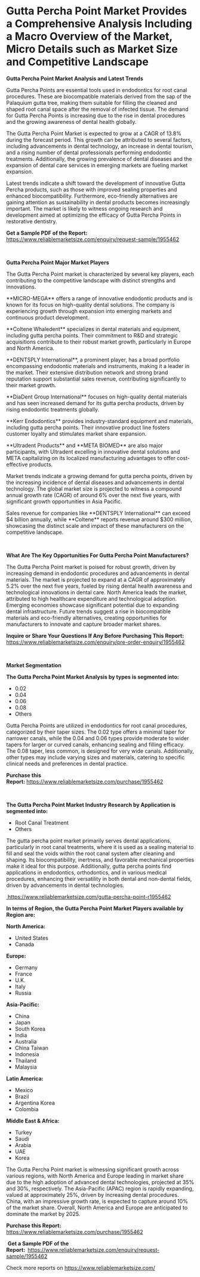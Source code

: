 <p><h1>Gutta Percha Point Market Provides a Comprehensive Analysis Including a Macro Overview of the Market, Micro Details such as Market Size and Competitive Landscape</h1></p><p><strong>Gutta Percha Point Market Analysis and Latest Trends</strong></p>
<p><p>Gutta Percha Points are essential tools used in endodontics for root canal procedures. These are biocompatible materials derived from the sap of the Palaquium gutta tree, making them suitable for filling the cleaned and shaped root canal space after the removal of infected tissue. The demand for Gutta Percha Points is increasing due to the rise in dental procedures and the growing awareness of dental health globally.</p><p>The Gutta Percha Point Market is expected to grow at a CAGR of 13.8% during the forecast period. This growth can be attributed to several factors, including advancements in dental technology, an increase in dental tourism, and a rising number of dental professionals performing endodontic treatments. Additionally, the growing prevalence of dental diseases and the expansion of dental care services in emerging markets are fueling market expansion.</p><p>Latest trends indicate a shift toward the development of innovative Gutta Percha products, such as those with improved sealing properties and enhanced biocompatibility. Furthermore, eco-friendly alternatives are gaining attention as sustainability in dental products becomes increasingly important. The market is likely to witness ongoing research and development aimed at optimizing the efficacy of Gutta Percha Points in restorative dentistry.</p></p>
<p><strong>Get a Sample PDF of the Report:&nbsp;</strong> <a href="https://www.reliablemarketsize.com/enquiry/request-sample/1955462?utm_campaign=2799&utm_medium=2&utm_source=Github&utm_content=ia&utm_term=04032025&utm_id=gutta-percha-point">https://www.reliablemarketsize.com/enquiry/request-sample/1955462</a></p>
<p>&nbsp;</p>
<p><strong>Gutta Percha Point Major Market Players</strong></p>
<p><p>The Gutta Percha Point market is characterized by several key players, each contributing to the competitive landscape with distinct strengths and innovations. </p><p>**MICRO-MEGA** offers a range of innovative endodontic products and is known for its focus on high-quality dental solutions. The company is experiencing growth through expansion into emerging markets and continuous product development.</p><p>**Coltene Whaledent** specializes in dental materials and equipment, including gutta percha points. Their commitment to R&D and strategic acquisitions contribute to their robust market growth, particularly in Europe and North America.</p><p>**DENTSPLY International**, a prominent player, has a broad portfolio encompassing endodontic materials and instruments, making it a leader in the market. Their extensive distribution network and strong brand reputation support substantial sales revenue, contributing significantly to their market growth.</p><p>**DiaDent Group International** focuses on high-quality dental materials and has seen increased demand for its gutta percha products, driven by rising endodontic treatments globally.</p><p>**Kerr Endodontics** provides industry-standard equipment and materials, including gutta percha points. Their innovative product line fosters customer loyalty and stimulates market share expansion.</p><p>**Ultradent Products** and **META BIOMED** are also major participants, with Ultradent excelling in innovative dental solutions and META capitalizing on its localized manufacturing advantages to offer cost-effective products. </p><p>Market trends indicate a growing demand for gutta percha points, driven by the increasing incidence of dental diseases and advancements in dental technology. The global market size is projected to witness a compound annual growth rate (CAGR) of around 6% over the next five years, with significant growth opportunities in Asia Pacific.</p><p>Sales revenue for companies like **DENTSPLY International** can exceed $4 billion annually, while **Coltene** reports revenue around $300 million, showcasing the distinct scale and impact of these manufacturers on the competitive landscape.</p></p>
<p>&nbsp;</p>
<p><strong>What Are The Key Opportunities For Gutta Percha Point Manufacturers?</strong></p>
<p><p>The Gutta Percha Point market is poised for robust growth, driven by increasing demand in endodontic procedures and advancements in dental materials. The market is projected to expand at a CAGR of approximately 5.2% over the next five years, fueled by rising dental health awareness and technological innovations in dental care. North America leads the market, attributed to high healthcare expenditure and technological adoption. Emerging economies showcase significant potential due to expanding dental infrastructure. Future trends suggest a rise in biocompatible materials and eco-friendly alternatives, creating opportunities for manufacturers to innovate and capture broader market shares.</p></p>
<p><strong>Inquire or Share Your Questions If Any Before Purchasing This Report:</strong> <a href="https://www.reliablemarketsize.com/enquiry/pre-order-enquiry/1955462?utm_campaign=2799&utm_medium=2&utm_source=Github&utm_content=ia&utm_term=04032025&utm_id=gutta-percha-point">https://www.reliablemarketsize.com/enquiry/pre-order-enquiry/1955462</a></p>
<p>&nbsp;</p>
<p><strong>Market Segmentation</strong></p>
<p><strong>The Gutta Percha Point Market Analysis by types is segmented into:</strong></p>
<p><ul><li>0.02</li><li>0.04</li><li>0.06</li><li>0.08</li><li>Others</li></ul></p>
<p><p>Gutta Percha Points are utilized in endodontics for root canal procedures, categorized by their taper sizes. The 0.02 type offers a minimal taper for narrower canals, while the 0.04 and 0.06 types provide moderate to wider tapers for larger or curved canals, enhancing sealing and filling efficacy. The 0.08 taper, less common, is designed for very wide canals. Additionally, other types may include varying sizes and materials, catering to specific clinical needs and preferences in dental practice.</p></p>
<p><strong>Purchase this Report:&nbsp;</strong><a href="https://www.reliablemarketsize.com/purchase/1955462?utm_campaign=2799&utm_medium=2&utm_source=Github&utm_content=ia&utm_term=04032025&utm_id=gutta-percha-point">https://www.reliablemarketsize.com/purchase/1955462</a></p>
<p>&nbsp;</p>
<p><strong>The Gutta Percha Point Market Industry Research by Application is segmented into:</strong></p>
<p><ul><li>Root Canal Treatment</li><li>Others</li></ul></p>
<p><p>The gutta percha point market primarily serves dental applications, particularly in root canal treatments, where it is used as a sealing material to fill and seal the voids within the root canal system after cleaning and shaping. Its biocompatibility, inertness, and favorable mechanical properties make it ideal for this purpose. Additionally, gutta percha points find applications in endodontics, orthodontics, and in various medical procedures, enhancing their versatility in both dental and non-dental fields, driven by advancements in dental technologies.</p></p>
<p><a href="https://www.reliablemarketsize.com/gutta-percha-point-r1955462?utm_campaign=2799&utm_medium=2&utm_source=Github&utm_content=ia&utm_term=04032025&utm_id=gutta-percha-point">&nbsp;https://www.reliablemarketsize.com/gutta-percha-point-r1955462</a></p>
<p><strong>In terms of Region, the Gutta Percha Point Market Players available by Region are:</strong></p>
<p>
    <p> <strong> North America: </strong>
        <ul>
            <li>United States</li>
            <li>Canada</li>
        </ul>
        </p> 
    <p> <strong> Europe: </strong>
        <ul>
            <li>Germany</li>
            <li>France</li>
            <li>U.K.</li>
            <li>Italy</li>
            <li>Russia</li>
        </ul>
        </p> 
    <p> <strong> Asia-Pacific: </strong>
        <ul>
            <li>China</li>
            <li>Japan</li>
            <li>South Korea</li>
            <li>India</li>
            <li>Australia</li>
            <li>China Taiwan</li>
            <li>Indonesia</li>
            <li>Thailand</li>
            <li>Malaysia</li>
        </ul>
        </p> 
    <p> <strong> Latin America: </strong>
        <ul>
            <li>Mexico</li>
            <li>Brazil</li>
            <li>Argentina Korea</li>
            <li>Colombia</li>
        </ul>
        </p> 
    <p> <strong> Middle East & Africa: </strong>
        <ul>
            <li>Turkey</li>
            <li>Saudi</li>
            <li>Arabia</li>
            <li>UAE</li>
            <li>Korea</li>
        </ul>
    </p>
    </p>
<p><p>The Gutta Percha Point market is witnessing significant growth across various regions, with North America and Europe leading in market share due to the high adoption of advanced dental technologies, projected at 35% and 30%, respectively. The Asia-Pacific (APAC) region is rapidly expanding, valued at approximately 25%, driven by increasing dental procedures. China, with an impressive growth rate, is expected to capture around 10% of the market share. Overall, North America and Europe are anticipated to dominate the market by 2025.</p></p>
<p><strong>Purchase this Report: </strong><a href="https://www.reliablemarketsize.com/purchase/1955462?utm_campaign=2799&utm_medium=2&utm_source=Github&utm_content=ia&utm_term=04032025&utm_id=gutta-percha-point">https://www.reliablemarketsize.com/purchase/1955462</a></p>
<p>&nbsp;<strong>Get a Sample PDF of the Report:&nbsp;&nbsp;</strong><a href="https://www.reliablemarketsize.com/enquiry/request-sample/1955462?utm_campaign=2799&utm_medium=2&utm_source=Github&utm_content=ia&utm_term=04032025&utm_id=gutta-percha-point">https://www.reliablemarketsize.com/enquiry/request-sample/1955462</a></p>
<p><strong></strong></p>
<p>Check more reports on <a href="https://www.reliablemarketsize.com/?utm_campaign=2799&utm_medium=2&utm_source=Github&utm_content=ia&utm_term=04032025&utm_id=gutta-percha-point">https://www.reliablemarketsize.com/</a></p>